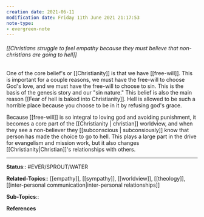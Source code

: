 ```yaml
---
creation date: 2021-06-11
modification date: Friday 11th June 2021 21:17:53
note-type:
- evergreen-note
---
```


###### [[Christians struggle to feel empathy because they must believe that non-christians are going to hell]]

One of the core belief's or [[Christianity]] is that we have [[free-will]]. This is important for a couple reasons, we must have the free-will to choose God's love, and we must have the free-will to choose to sin. This is the basis of the genesis story and our "sin nature." This belief is also the main reason [[Fear of hell is baked into Christianity]]. Hell is allowed to be such a horrible place because you choose to be in it by refusing god's grace.

Because [[free-will]] is so integral to loving god and avoiding punishment, it becomes a core part of the [[Christianity | christian]] worldview, and when they see a non-believer they [[subconscious | subconsiously]] know that person has made the choice to go to hell. This plays a large part in the drive for evangelism and mission work, but it also changes [[Christianity|Christian]]'s relationships with others. 


---
**Status**:: #EVER/SPROUT/WATER  

**Related-Topics**:: [[empathy]], [[sympathy]], [[worldview]], [[theology]], [[inter-personal communication|inter-personal relationships]]
	
**Sub-Topics**::
	
**References**